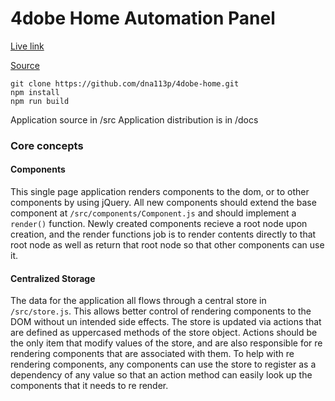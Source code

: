 # 4dobe Home Automation Panel

[Live link](https://dna113p.github.io/4dobe-home/)

[Source](https://github.com/dna113p/4dobe-home/)

```
git clone https://github.com/dna113p/4dobe-home.git
npm install
npm run build
```

Application source in /src
Application distribution is in /docs 

### Core concepts 

#### Components

This single page application renders components to the dom, or to other components by using jQuery. All new components should extend the base component at `/src/components/Component.js` and should implement a `render()` function.
Newly created components recieve a root node upon creation, and the render functions job is to render contents directly to that root node as well as return that root node so that other components can use it.

#### Centralized Storage
The data for the application all flows through a central store in `/src/store.js`. This allows better control of rendering components to the DOM without un intended side effects. The store is updated via actions that are defined as uppercased methods of the store object.
Actions should be the only item that modify values of the store, and are also responsible for re rendering components that are associated with them. To help with re rendering components, any components can use the store to register as a dependency of any value so that an action method can easily look up the components that it needs to re render.
